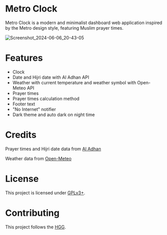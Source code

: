 # Metro Clock

Metro Clock is a modern and minimalist dashboard web application inspired by the Metro design style, featuring Muslim prayer times.

![Screenshot_2024-06-06_20-43-05](https://github.com/CatMeowByte/metro_clock/assets/136966673/f38d87ff-28ae-4219-bb9f-462478d620fc)

# Features

+ Clock
+ Date and Hijri date with Al Adhan API
+ Weather with current temperature and weather symbol with Open-Meteo API
+ Prayer times
+ Prayer times calculation method
+ Footer text
+ "No Internet" notifier
+ Dark theme and auto dark on night time

# Credits

Prayer times and Hijri date data from [Al Adhan](https://aladhan.com "Al Adhan")

Weather data from [Open-Meteo](https://open-meteo.com "Open-Meteo")

# License

This project is licensed under [GPLv3+](https://spdx.org/licenses/GPL-3.0-or-later.html "GNU General Public License version 3 or later").

# Contributing

This project follows the [HGG](https://catmeowbyte.github.io/heretic_git_guidelines "Heretic Git Guidelines").
